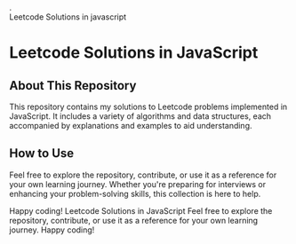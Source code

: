 .  
Leetcode Solutions in javascript
# Leetcode Solutions in JavaScript
## About This Repository

This repository contains my solutions to Leetcode problems implemented in JavaScript. It includes a variety of algorithms and data structures, each accompanied by explanations and examples to aid understanding.

## How to Use

Feel free to explore the repository, contribute, or use it as a reference for your own learning journey. Whether you're preparing for interviews or enhancing your problem-solving skills, this collection is here to help.

Happy coding!
Leetcode Solutions in JavaScript
Feel free to explore the repository, contribute, or use it as a reference for your own learning journey. Happy coding!

